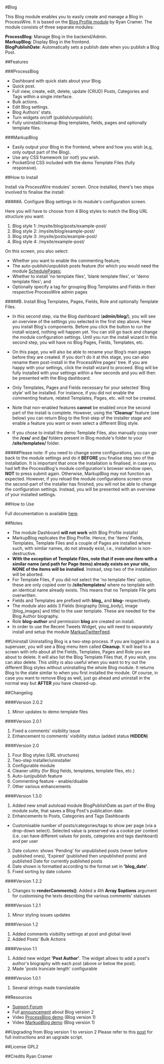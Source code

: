 #Blog

This Blog module enables you to easily create and manage a Blog in ProcessWire. It is based on the [Blog Profile module](http://mods.pw/2M) by Ryan Cramer. The module consists of three separate modules:  

**ProcessBlog**: Manage Blog in the backend/Admin.  
**MarkupBlog**: Display Blog in the frontend.  
**BlogPublishDate**: Automatically sets a publish date when you publish a Blog Post.

##Features

###ProcessBlog
*	Dashboard with quick stats about your Blog.
*	Quick post.
*	Full view, create, edit, delete, update (CRUD) Posts, Categories and Tags within a single interface.
*	Bulk actions.
*	Edit Blog settings.
*	Blog Authors' stats.
* Turn widgets on/off (publish/unpublish).
* Fully uninstall/cleanup Blog templates, fields, pages and optionally template files.


###MarkupBlog
*	Easily output your Blog in the frontend, where and how you wish (e,g, only output part of the Blog).
*	Use any CSS framework (or not!) you wish.
* PocketGrid CSS included with the demo Template Files (fully responsive).

##How to Install

Install via ProcessWire modules' screen. Once installed, there's two steps involved to finalise the install:

#####A. Configure Blog settings in its module's configuration screen. 

Here you will have to choose from 4 Blog styles to match the Blog URL structure you want:

1. Blog style 1: /mysite/blog/posts/example-post/
2. Blog style 2: /mysite/blog/example-post/
3. Blog style 3: /mysite/posts/example-post/
4. Blog style 4: /mysite/example-post/

On this screen, you also select:

*  Whether you want to enable the commenting feature;
*  The auto-publish/unpublish posts feature (for which you would need the module [SchedulePages](http://mods.pw/1t);
* Whether to install 'no template files', 'blank template files', or 'demo template files'; and
* Optionally specify a tag for grouping Blog Templates and Fields in their respective ProcessWire admin pages

#####B. Install Blog Templates, Pages, Fields, Role and optionally Template Files. 

* In this second step, via the Blog dashboard (**admin/blog/**), you will see an overview of the settings you selected in the first step above. Here you install Blog's components. Before you click the button to run the install wizard, nothing will happen yet. You can still go back and change the module configuration settings. Until you run the install wizard in this second step, you will have no Blog Pages, Fields, Templates, etc. 

* On this page, you will also be able to rename your Blog’s main pages before they are created. If you don’t do it at this stage, you can also rename them post-install in the ProcessWire pages' tree. If you are happy with your settings, click the install wizard to proceed. Blog will be fully installed with your settings within a few seconds and you will then be presented with the Blog dashboard. 

* Only Templates, Pages and Fields necessary for your selected 'Blog style' will be installed. For instance, if you did not enable the commenting feature, related Templates, Pages, etc. will not be created. 

* Note that non-enabled features **cannot** be enabled once the second part of the install is complete. However, using the **'Cleanup'** feature (see below) you can return Blog to the first-step of the installer stage and enable a feature you want or even select a different Blog style.

* If you chose to install the demo Template Files, also manually copy over the **/css/** and **/js/** folders present in Blog module's folder to your **/site/templates/** folder.

#####Please note:
If you need to change some configurations, you can go back to the module settings and do it **BEFORE** you finalise step two of the installation. It is important that once the installation is finalised, in case you had left the ProcessBlog's module configuration's browser window open, **NOT** to press submit again. Otherwise, MarkupBlog may not function as expected. However, if you reload the module configurations screen once the second-part of the installer has finished, you will not be able to change the configuration settings. Instead, you will be presented with an overview of your installed settings.

##How to Use

Full documentation is available [here](http://kongondo.com/tutorials/specific-features/creating-a-blog-in-processwire/).

##Notes

* The module Dashboard **will not work** with Blog Profile installs!  
* MarkupBlog replicates the Blog Profile. Hence, the 'items' Fields, Templates, Template Files and a couple of Pages are installed where such, with similar names, do not already exist, i.e., installation is non-destructive. 
* **With the exception of Template Files, note that if even one item with a similar name (and path for Page items) already exists on your site, NONE of the items will be installed**. Instead, step two of the installation will be aborted. 
* For Template Files, if you did not select the 'no template files' option, these are only copied over to **/site/templates/** where no template with an identical name already exists. This means that no Template File gets overwritten. 
* Fields and Templates are prefixed with **blog_** and **blog-** respectively.
* The module also adds 3 Fields (biography [blog_body], image [blog_images] and title) to the user template. These are needed for the Blog Author biography.
* Role **blog-author** and permission **blog** are created on install.
* In order to use the Recent Tweets Widget, you will need to separately install and setup the module [MarkupTwitterFeed](http://mods.pw/d).

##Uninstall
Uninstalling Blog is  a two-step process. If you are logged in as a superuser, you will see a Blog menu item called **Cleanup**. It will lead to a screen with info about all the Fields, Templates, Pages and Role you are about to delete. It will also list the Blog Template Files that, if you wish, you can also delete. This utility is also useful when you want to try out the different Blog styles without uninstalling the whole Blog module. It returns Blog to the state similar to when you first installed the module. Of course, in case you want to remove Blog as well, just go ahead and uninstall in the normal way but **AFTER** you have cleaned-up.

##Changelog

####Version 2.0.2
1. Minor updates to demo template files


####Version 2.0.1
1. Fixed a comments' visibility issue
2. Enhancement to comments' visibility status (added status **HIDDEN**)

####Version 2.0
1. Four Blog styles (URL structures)
2. Two-step installer/uninstaller
3. Configurable module
4. Cleaner utility (for Blog fields, templates, template files, etc.)
5. Auto-(un)publish feature
6. Commenting feature - enable/disable
7. Other various enhancements

####Version 1.3.0
1. Added new small autoload module BlogPublishDate as part of the Blog module suite, that saves a Blog Post's publication date.
2. Enhancements to Posts, Categories and Tags Dashboards
- Customisable number of posts/categories/tags to show per page (via a drop-down select). Selected value is preserved via a cookie per context (i.e. can have different values for posts, categories and tags dashboard) and per user
3. Date column: shows 'Pending' for unpublished posts (never before published ones), 'Expired' (published then unpublished posts) and published Date for currently published posts
4. Date shown is formatted according to the format set in **'blog_date'**.
5. Fixed sorting by date column

####Version 1.2.2
1. Changes to **renderComments()**.
Added a 4th **Array $options** argument for customising the texts describing the various comments' statuses

####Version 1.2.1
1. Minor styling issues updates

####Version 1.2
1. Added comments visibility settings at post and global level
2. Added Posts' Bulk Actions

####Version 1.1
1. Added new widget **'Post Author'**. The widget allows to add a post's author's biography with each post (above or below the post).
2. Made 'posts truncate length' configurable

####Version 1.0.1
1. Several strings made translatable

##Resources
* [Support Forum](https://processwire.com/talk/topic/7403-module-blog/)
* Full [announcement](https://processwire.com/talk/topic/7403-module-blog/page-7#entry74237) about Blog version 2
* Video [ProcessBlog demo](http://youtu.be/64XMGLuniqU) (Blog version 1)
* Video [MarkupBlog demo](http://youtu.be/k7aSeL29JPE) (Blog version 1)

##Upgrading from Blog version 1 to version 2
Please refer to this [post](https://processwire.com/talk/topic/7403-module-blog/?p=74245) for full instructions and an upgrade script.

##License
GPL2

##Credits
Ryan Cramer
